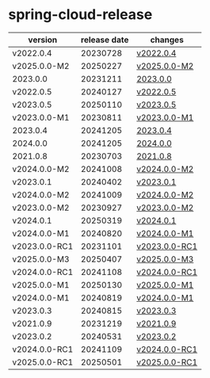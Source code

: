 # spring-cloud-release	


|version|release date|changes|
|---|---|---|
|v2022.0.4|20230728|[v2022.0.4](./v2022.0.4-20230728.md)|
|v2025.0.0-M2|20250227|[v2025.0.0-M2](./v2025.0.0-M2-20250227.md)|
|2023.0.0|20231211|[2023.0.0](./2023.0.0-20231211.md)|
|v2022.0.5|20240127|[v2022.0.5](./v2022.0.5-20240127.md)|
|v2023.0.5|20250110|[v2023.0.5](./v2023.0.5-20250110.md)|
|v2023.0.0-M1|20230811|[v2023.0.0-M1](./v2023.0.0-M1-20230811.md)|
|2023.0.4|20241205|[2023.0.4](./2023.0.4-20241205.md)|
|2024.0.0|20241205|[2024.0.0](./2024.0.0-20241205.md)|
|2021.0.8|20230703|[2021.0.8](./2021.0.8-20230703.md)|
|v2024.0.0-M2|20241008|[v2024.0.0-M2](./v2024.0.0-M2-20241008.md)|
|v2023.0.1|20240402|[v2023.0.1](./v2023.0.1-20240402.md)|
|v2024.0.0-M2|20241009|[v2024.0.0-M2](./v2024.0.0-M2-20241009.md)|
|v2023.0.0-M2|20230927|[v2023.0.0-M2](./v2023.0.0-M2-20230927.md)|
|v2024.0.1|20250319|[v2024.0.1](./v2024.0.1-20250319.md)|
|v2024.0.0-M1|20240820|[v2024.0.0-M1](./v2024.0.0-M1-20240820.md)|
|v2023.0.0-RC1|20231101|[v2023.0.0-RC1](./v2023.0.0-RC1-20231101.md)|
|v2025.0.0-M3|20250407|[v2025.0.0-M3](./v2025.0.0-M3-20250407.md)|
|v2024.0.0-RC1|20241108|[v2024.0.0-RC1](./v2024.0.0-RC1-20241108.md)|
|v2025.0.0-M1|20250130|[v2025.0.0-M1](./v2025.0.0-M1-20250130.md)|
|v2024.0.0-M1|20240819|[v2024.0.0-M1](./v2024.0.0-M1-20240819.md)|
|v2023.0.3|20240815|[v2023.0.3](./v2023.0.3-20240815.md)|
|v2021.0.9|20231219|[v2021.0.9](./v2021.0.9-20231219.md)|
|v2023.0.2|20240531|[v2023.0.2](./v2023.0.2-20240531.md)|
|v2024.0.0-RC1|20241109|[v2024.0.0-RC1](./v2024.0.0-RC1-20241109.md)|
|v2025.0.0-RC1|20250501|[v2025.0.0-RC1](./v2025.0.0-RC1-20250501.md)|
